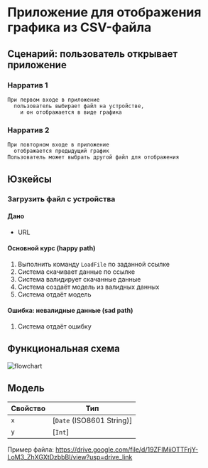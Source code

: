 # Приложение для отображения графика из CSV-файла

## Сценарий: пользователь открывает приложение

### Нарратив 1

```
При первом входе в приложение
  пользователь выбирает файл на устройстве,
    и он отображается в виде графика
```

### Нарратив 2

```
При повторном входе в приложение
  отображается предыдущий график
Пользователь может выбрать другой файл для отображения
```

## Юзкейсы

### Загрузить файл с устройства

#### Дано
- URL

#### Основной курс (happy path)
1. Выполнить команду `LoadFile` по заданной ссылке
2. Система скачивает данные по ссылке
3. Система валидирует скачанные данные
4. Система создаёт модель из валидных данных
5. Система отдаёт модель

#### Ошибка: невалидные данные (sad path)
1. Система отдаёт ошибку

## Функциональная схема
![flowchart](https://github.com/gakmen/csv-charts-demo/assets/87900114/2f62d786-f37d-456f-9579-c461d644fb92)


## Модель
| Свойство      | Тип                       |
|---------------|---------------------------|
| `x`           | [`Date` (ISO8601 String)] |
| `y`           | [`Int`]                   |

Пример файла: https://drive.google.com/file/d/19ZFIMiiOTTFrjY-LoM3_ZhXGXtDzbbBl/view?usp=drive_link 
